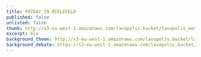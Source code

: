 ```yaml
---
title: FRIDAY IN BIELEFELD
published: false
unlisted: false
thumb: http://s3-eu-west-1.amazonaws.com/lavapolis.bucket/lavapolis_media/thumb-theme-fridayinvenice.jpg
excerpt: bla
background_theme: http://s3-eu-west-1.amazonaws.com/lavapolis.bucket/lavapolis_media/bg_fridayinvenice_theme.svg
background_debate: https://s3-eu-west-1.amazonaws.com/lavapolis.bucket/lavapolis_media/bg_fridayinvenice_debate.svg
---
```



